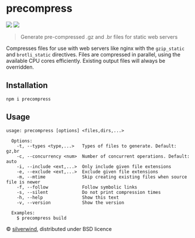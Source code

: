 # precompress
[![](https://img.shields.io/npm/v/precompress.svg?style=flat)](https://www.npmjs.org/package/precompress) [![](https://img.shields.io/npm/dm/precompress.svg)](https://www.npmjs.org/package/precompress)

> Generate pre-compressed .gz and .br files for static web servers

Compresses files for use with web servers like nginx with the `gzip_static` and `brotli_static` directives. Files are compressed in parallel, using the available CPU cores efficiently. Existing output files will always be overridden.

## Installation
```
npm i precompress
```

## Usage
```
usage: precompress [options] <files,dirs,...>

  Options:
    -t, --types <type,...>   Types of files to generate. Default: gz,br
    -c, --concurrency <num>  Number of concurrent operations. Default: auto
    -i, --include <ext,...>  Only include given file extensions
    -e, --exclude <ext,...>  Exclude given file extensions
    -m, --mtime              Skip creating existing files when source file is newer
    -f, --follow             Follow symbolic links
    -s, --silent             Do not print compression times
    -h, --help               Show this text
    -v, --version            Show the version

  Examples:
    $ precompress build
```

© [silverwind](https://github.com/silverwind), distributed under BSD licence

